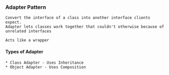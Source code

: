 ### Adapter Pattern
	
	Convert the interface of a class into another interface clients expect. 
	Adapter lets classes work together that couldn't otherwise because of unrelated interfaces

	Acts like a wrapper
	
#### Types of Adapter
	
	* Class Adapter - Uses Inheritance
	* Object Adapter - Uses Composition
	